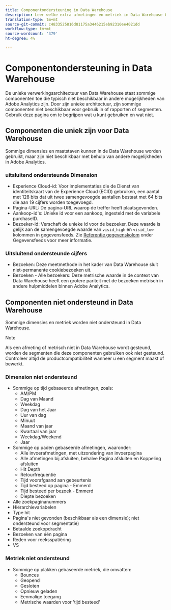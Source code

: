 ```yaml
---
title: Componentondersteuning in Data Warehouse
description: Leer welke extra afmetingen en metriek in Data Warehouse beschikbaar zijn en wat niet wordt gesteund.
translation-type: tm+mt
source-git-commit: c4833525816d81175a3446215eb92310ee4021dd
workflow-type: tm+mt
source-wordcount: '379'
ht-degree: 4%

---
```



# Componentondersteuning in Data Warehouse

De unieke verwerkingsarchitectuur van Data Warehouse staat sommige componenten toe die typisch niet beschikbaar in andere mogelijkheden van Adobe Analytics zijn. Door zijn unieke architectuur, zijn sommige componenten niet beschikbaar voor gebruik in of rapporten of segmenten. Gebruik deze pagina om te begrijpen wat u kunt gebruiken en wat niet.

## Componenten die uniek zijn voor Data Warehouse

Sommige dimensies en maatstaven kunnen in de Data Warehouse worden gebruikt, maar zijn niet beschikbaar met behulp van andere mogelijkheden in Adobe Analytics.

### uitsluitend ondersteunde Dimension

* Experience Cloud-id: Voor implementaties die de Dienst van identiteitskaart van de Experience Cloud (ECID) gebruiken, een aantal met 128 bits dat uit twee samengevoegde aantallen bestaat met 64 bits die aan 19 cijfers worden toegevoegd.
* Pagina-URL: De pagina-URL waarop de treffer heeft plaatsgevonden.
* Aankoop-id&#39;s: Unieke id voor een aankoop, ingesteld met de variabele purchaseID.
* Bezoeker-id: Verschaft de unieke id voor de bezoeker. Deze waarde is gelijk aan de samengevoegde waarde van `visid_high` en `visid_low` kolommen in gegevensfeeds. Zie [Referentie gegevenskolom](../analytics-data-feed/c-df-contents/datafeeds-reference.md) onder Gegevensfeeds voor meer informatie.

### Uitsluitend ondersteunde cijfers

* Bezoeken: Deze meetmethode in het kader van Data Warehouse sluit niet-permanente cookiebezoeken uit.
* Bezoeken - Alle bezoekers: Deze metrische waarde in de context van Data Warehouse heeft een grotere pariteit met de bezoeken metrisch in andere hulpmiddelen binnen Adobe Analytics.

## Componenten niet ondersteund in Data Warehouse

Sommige dimensies en metriek worden niet ondersteund in Data Warehouse.

>[!NOTE]
>
>Als een afmeting of metrisch niet in Data Warehouse wordt gesteund, worden de segmenten die deze componenten gebruiken ook niet gesteund. Controleer altijd de productcompatibiliteit wanneer u een segment maakt of bewerkt.

### Dimension niet ondersteund

* Sommige op tijd gebaseerde afmetingen, zoals:
   * AM/PM
   * Dag van Maand
   * Weekdag
   * Dag van het Jaar
   * Uur van dag
   * Minuut
   * Maand van jaar
   * Kwartaal van jaar
   * Weekdag/Weekend
   * Jaar
* Sommige op paden gebaseerde afmetingen, waaronder:
   * Alle invoerafmetingen, met uitzondering van invoerpagina
   * Alle afmetingen bij afsluiten, behalve Pagina afsluiten en Koppeling afsluiten
   * Hit Depth
   * Retourfrequentie
   * Tijd voorafgaand aan gebeurtenis
   * Tijd besteed op pagina - Emmerd
   * Tijd besteed per bezoek - Emmerd
   * Diepte bezoeken
* Alle zoekpaginanummers
* Hiërarchievariabelen
* Type hit
* Pagina&#39;s niet gevonden (beschikbaar als een dimensie); niet ondersteund voor segmentatie)
* Betaalde zoekopdracht
* Bezoeken van één pagina
* Reden voor reeksspatiëring
* VS

### Metriek niet ondersteund

* Sommige op plakken gebaseerde metriek, die omvatten:
   * Bounces
   * Geopend
   * Gesloten
   * Opnieuw geladen
   * Eenmalige toegang
   * Metrische waarden voor &#39;tijd besteed&#39;
